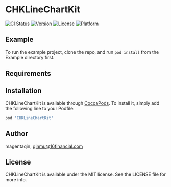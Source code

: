# CHKLineChartKit

[![CI Status](https://img.shields.io/travis/magentaqin/CHKLineChartKit.svg?style=flat)](https://travis-ci.org/magentaqin/CHKLineChartKit)
[![Version](https://img.shields.io/cocoapods/v/CHKLineChartKit.svg?style=flat)](https://cocoapods.org/pods/CHKLineChartKit)
[![License](https://img.shields.io/cocoapods/l/CHKLineChartKit.svg?style=flat)](https://cocoapods.org/pods/CHKLineChartKit)
[![Platform](https://img.shields.io/cocoapods/p/CHKLineChartKit.svg?style=flat)](https://cocoapods.org/pods/CHKLineChartKit)

## Example

To run the example project, clone the repo, and run `pod install` from the Example directory first.

## Requirements

## Installation

CHKLineChartKit is available through [CocoaPods](https://cocoapods.org). To install
it, simply add the following line to your Podfile:

```ruby
pod 'CHKLineChartKit'
```

## Author

magentaqin, qinmu@16financial.com

## License

CHKLineChartKit is available under the MIT license. See the LICENSE file for more info.
